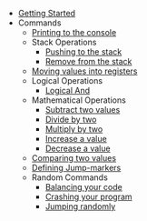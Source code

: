 * [Getting Started](getting_started.md)
* Commands
    * [Printing to the console](commands/printing.md)
    * Stack Operations
        * [Pushing to the stack](commands/push.md)
        * [Remove from the stack](commands/pop.md)
    * [Moving values into registers](commands/move_values.md)
    * Logical Operations
        * [Logical And](commands/logical_and.md)
    * Mathematical Operations  
        * [Subtract two values](commands/logical_and.md)
        * [Divide by two](commands/logical_and.md)
        * [Multiply by two](commands/logical_and.md)
        * [Increase a value](commands/logical_and.md)
        * [Decrease a value](commands/logical_and.md)
    * [Comparing two values](README.md) 
    * [Defining Jump-markers](README.md) 
    * Random Commands 
        * [Balancing your code](README.md)
        * [Crashing your program](README.md)
        * [Jumping randomly](README.md)